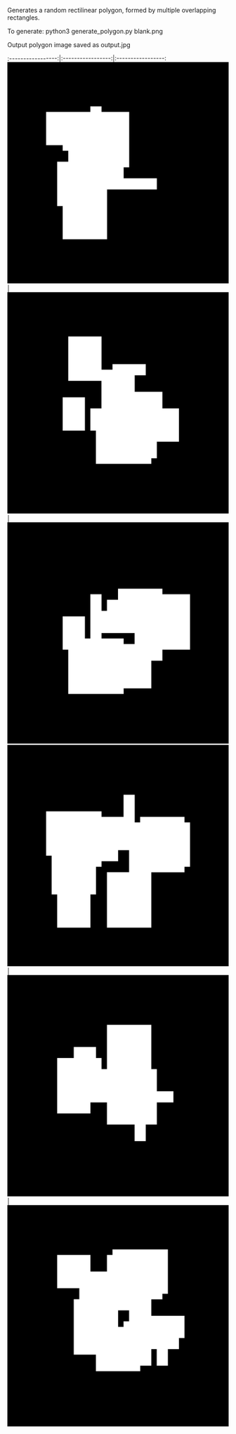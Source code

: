 Generates a random rectilinear polygon, formed by multiple overlapping rectangles.

To generate:
python3 generate_polygon.py blank.png

Output polygon image saved as output.jpg

:-----------------:|:-----------------:|:-----------------:
![](/Examples/1.jpg) | ![](/Examples/2.jpg) | ![](/Examples/3.jpg)
![](/Examples/4.jpg) | ![](/Examples/5.jpg) | ![](/Examples/6.jpg)